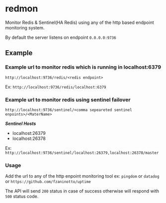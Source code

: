 # redmon
Monitor Redis & Sentinel(HA Redis) using any of the http based endpoint monitoring system.

By default the server listens on endpoint `0.0.0.0:9736`

## Example


### Example url to monitor redis which is running in localhost:6379
`http://localhost:9736/redis/<redis endpoint>`

Ex:
`http://localhost:9736/redis/localhost:6379`



### Example url to monitor redis using sentinel failover
`http://localhost:9736/sentinel/<comma sepeareted sentinel enpoints>/<MaterName>`

***Sentinel Hosts***
* localhost:26379
* localhost:26378

Ex:
`http://localhost:9736/sentinel/localhost:26379,localhost:26378/master`


### Usage
Add the url to any of the http enpoint monitoring tool ex: `pingdom` or `datadog` or `https://github.com/fzaninotto/uptime`

The API will send `200` status in case of success otherwise will respond with `500` status code.
